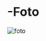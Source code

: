 # -Foto
![foto](https://user-images.githubusercontent.com/81304224/224220146-33836e42-feee-4d31-af2f-b4934731f942.jpeg)
